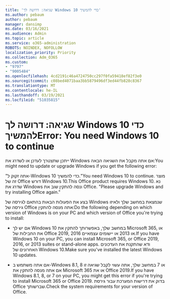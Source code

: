 ```yaml
---
title: 'שגיאה: דרושה לך Windows 10 כדי להמשיך'
ms.author: pebaum
author: pebaum
manager: dansimp
ms.date: 03/16/2021
ms.audience: Admin
ms.topic: article
ms.service: o365-administration
ROBOTS: NOINDEX, NOFOLLOW
localization_priority: Priority
ms.collection: Adm_O365
ms.custom:
- "9797"
- "9005484"
ms.openlocfilehash: 4cd2191c46a4724750cc297f0fa59418ef82f3e0
ms.sourcegitcommit: c08bed4071baa3bb5879496df3ed44fb828c8367
ms.translationtype: MT
ms.contentlocale: he-IL
ms.lasthandoff: 03/19/2021
ms.locfileid: "51035815"
---
```

# <a name="error-you-need-windows-10-to-continue"></a><span data-ttu-id="873d2-102">שגיאה: דרושה לך Windows 10 כדי להמשיך</span><span class="sxs-lookup"><span data-stu-id="873d2-102">Error: You need Windows 10 to continue</span></span>

<span data-ttu-id="873d2-103">ייתכן שתצטרך לעדכן או לשדרג את Windows אם אתה מקבל את השגיאה הבאה:</span><span class="sxs-lookup"><span data-stu-id="873d2-103">You might need to update or upgrade Windows if you get the following error:</span></span>

<span data-ttu-id="873d2-104">"אתה זקוק ל-Windows 10 כדי להמשיך.</span><span class="sxs-lookup"><span data-stu-id="873d2-104">"You need Windows 10 to continue.</span></span> <span data-ttu-id="873d2-105">מוצר זה של Office דורש Windows 10.</span><span class="sxs-lookup"><span data-stu-id="873d2-105">This Office product requires Windows 10.</span></span> <span data-ttu-id="873d2-106">נא שדרג את Windows ונסה להתקין שוב את Office. "</span><span class="sxs-lookup"><span data-stu-id="873d2-106">Please upgrade Windows and try installing Office again."</span></span>

<span data-ttu-id="873d2-107">בצע את הפעולות הבאות בהתאם לגירסה של Windows שנמצאת במחשב שלך ולאיזו גירסה של Office אתה מנסה להתקין:</span><span class="sxs-lookup"><span data-stu-id="873d2-107">Do the following depending on which version of Windows is on your PC and which version of Office you're trying to install:</span></span>

- <span data-ttu-id="873d2-108">אם יש לך Windows 10 במחשב שלך, באפשרותך להתקין את Microsoft 365, או את החבילות של Office 2019, 2016 או 2013 או יישומים עצמאיים.</span><span class="sxs-lookup"><span data-stu-id="873d2-108">If you have Windows 10 on your PC, you can install Microsoft 365, or Office 2019, 2016, or 2013 suites or stand-alone apps.</span></span> <span data-ttu-id="873d2-109">ודא שהתקנת את העדכונים האחרונים של Windows 10.</span><span class="sxs-lookup"><span data-stu-id="873d2-109">Make sure you've installed the latest Windows 10 updates.</span></span>

- <span data-ttu-id="873d2-110">אם אתה משתמש ב-Windows 8.1, 8 או 7 במחשב שלך, אתה עשוי לקבל שגיאה זו אם אתה מנסה להתקין את Microsoft 365 או את Office 2019.</span><span class="sxs-lookup"><span data-stu-id="873d2-110">If you have Windows 8.1, 8, or 7 on your PC, you might get this error if you're trying to install Microsoft 365 or Office 2019.</span></span> <span data-ttu-id="873d2-111">בדוק את דרישות המערכת עבור גירסת Office שברשותך.</span><span class="sxs-lookup"><span data-stu-id="873d2-111">Check the system requirements for your version of Office.</span></span>